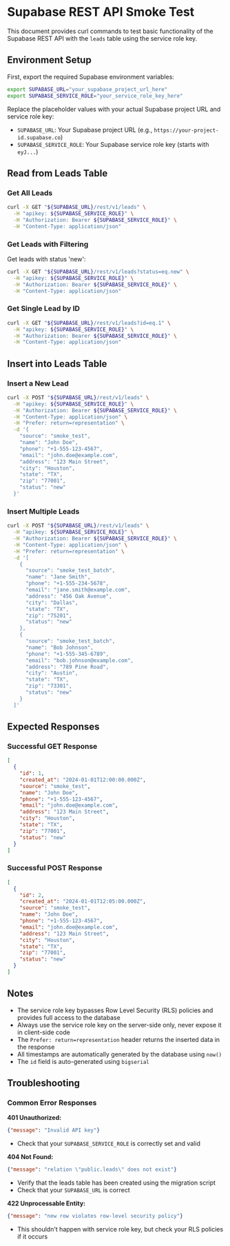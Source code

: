 # Supabase REST API Smoke Test

This document provides curl commands to test basic functionality of the Supabase REST API with the `leads` table using the service role key.

## Environment Setup

First, export the required Supabase environment variables:

```bash
export SUPABASE_URL="your_supabase_project_url_here"
export SUPABASE_SERVICE_ROLE="your_service_role_key_here"
```

Replace the placeholder values with your actual Supabase project URL and service role key:
- `SUPABASE_URL`: Your Supabase project URL (e.g., `https://your-project-id.supabase.co`)
- `SUPABASE_SERVICE_ROLE`: Your Supabase service role key (starts with `eyJ...`)

## Read from Leads Table

### Get All Leads

```bash
curl -X GET "${SUPABASE_URL}/rest/v1/leads" \
  -H "apikey: ${SUPABASE_SERVICE_ROLE}" \
  -H "Authorization: Bearer ${SUPABASE_SERVICE_ROLE}" \
  -H "Content-Type: application/json"
```

### Get Leads with Filtering

Get leads with status 'new':

```bash
curl -X GET "${SUPABASE_URL}/rest/v1/leads?status=eq.new" \
  -H "apikey: ${SUPABASE_SERVICE_ROLE}" \
  -H "Authorization: Bearer ${SUPABASE_SERVICE_ROLE}" \
  -H "Content-Type: application/json"
```

### Get Single Lead by ID

```bash
curl -X GET "${SUPABASE_URL}/rest/v1/leads?id=eq.1" \
  -H "apikey: ${SUPABASE_SERVICE_ROLE}" \
  -H "Authorization: Bearer ${SUPABASE_SERVICE_ROLE}" \
  -H "Content-Type: application/json"
```

## Insert into Leads Table

### Insert a New Lead

```bash
curl -X POST "${SUPABASE_URL}/rest/v1/leads" \
  -H "apikey: ${SUPABASE_SERVICE_ROLE}" \
  -H "Authorization: Bearer ${SUPABASE_SERVICE_ROLE}" \
  -H "Content-Type: application/json" \
  -H "Prefer: return=representation" \
  -d '{
    "source": "smoke_test",
    "name": "John Doe",
    "phone": "+1-555-123-4567",
    "email": "john.doe@example.com",
    "address": "123 Main Street",
    "city": "Houston",
    "state": "TX",
    "zip": "77001",
    "status": "new"
  }'
```

### Insert Multiple Leads

```bash
curl -X POST "${SUPABASE_URL}/rest/v1/leads" \
  -H "apikey: ${SUPABASE_SERVICE_ROLE}" \
  -H "Authorization: Bearer ${SUPABASE_SERVICE_ROLE}" \
  -H "Content-Type: application/json" \
  -H "Prefer: return=representation" \
  -d '[
    {
      "source": "smoke_test_batch",
      "name": "Jane Smith",
      "phone": "+1-555-234-5678",
      "email": "jane.smith@example.com",
      "address": "456 Oak Avenue",
      "city": "Dallas",
      "state": "TX",
      "zip": "75201",
      "status": "new"
    },
    {
      "source": "smoke_test_batch",
      "name": "Bob Johnson",
      "phone": "+1-555-345-6789",
      "email": "bob.johnson@example.com",
      "address": "789 Pine Road",
      "city": "Austin",
      "state": "TX",
      "zip": "73301",
      "status": "new"
    }
  ]'
```

## Expected Responses

### Successful GET Response
```json
[
  {
    "id": 1,
    "created_at": "2024-01-01T12:00:00.000Z",
    "source": "smoke_test",
    "name": "John Doe",
    "phone": "+1-555-123-4567",
    "email": "john.doe@example.com",
    "address": "123 Main Street",
    "city": "Houston",
    "state": "TX",
    "zip": "77001",
    "status": "new"
  }
]
```

### Successful POST Response
```json
[
  {
    "id": 2,
    "created_at": "2024-01-01T12:05:00.000Z",
    "source": "smoke_test",
    "name": "John Doe",
    "phone": "+1-555-123-4567",
    "email": "john.doe@example.com",
    "address": "123 Main Street",
    "city": "Houston",
    "state": "TX",
    "zip": "77001",
    "status": "new"
  }
]
```

## Notes

- The service role key bypasses Row Level Security (RLS) policies and provides full access to the database
- Always use the service role key on the server-side only, never expose it in client-side code
- The `Prefer: return=representation` header returns the inserted data in the response
- All timestamps are automatically generated by the database using `now()`
- The `id` field is auto-generated using `bigserial`

## Troubleshooting

### Common Error Responses

**401 Unauthorized:**
```json
{"message": "Invalid API key"}
```
- Check that your `SUPABASE_SERVICE_ROLE` is correctly set and valid

**404 Not Found:**
```json
{"message": "relation \"public.leads\" does not exist"}
```
- Verify that the leads table has been created using the migration script
- Check that your `SUPABASE_URL` is correct

**422 Unprocessable Entity:**
```json
{"message": "new row violates row-level security policy"}
```
- This shouldn't happen with service role key, but check your RLS policies if it occurs